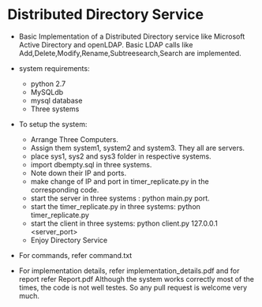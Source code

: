 # Distributed Directory Service <br />

* Basic Implementation of a Distributed Directory service like Microsoft Active Directory and openLDAP. Basic LDAP calls like Add,Delete,Modify,Rename,Subtreesearch,Search are implemented.


* system requirements:<br />

  * python 2.7<br />
  * MySQLdb<br />
  * mysql database<br />
  * Three systems<br />

* To setup the system:<br />


  * Arrange Three Computers.<br />
  * Assign them system1, system2 and system3. They all are servers.<br />
  * place sys1, sys2 and sys3 folder in respective systems.<br />
  * import dbempty.sql in three systems.<br />
  * Note down their IP and ports.<br />
  * make change of IP and port in timer_replicate.py in the corresponding code.<br />
  * start the server in three systems : python main.py port.<br />
  * start the timer_replicate.py in three systems: python timer_replicate.py <br />
  * start the client in three systems: python client.py 127.0.0.1 <server_port> <br />
  * Enjoy Directory Service


* For commands, refer command.txt<br />

* For implementation details, refer implementation_details.pdf and for report refer Report.pdf
Although the system works correctly most of the times, the code is not well testes. So any pull request is welcome very much.
